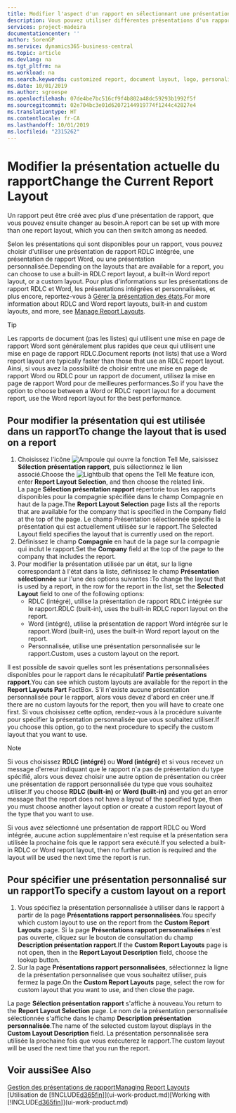 ```yaml
---
title: Modifier l'aspect d'un rapport en sélectionnant une présentation différente | Microsoft Docs
description: Vous pouvez utiliser différentes présentations d'un rapport, et passer d'une présentation à l'autre pour modifier l'aspect d'un rapport.
services: project-madeira
documentationcenter: ''
author: SorenGP
ms.service: dynamics365-business-central
ms.topic: article
ms.devlang: na
ms.tgt_pltfrm: na
ms.workload: na
ms.search.keywords: customized report, document layout, logo, personalize
ms.date: 10/01/2019
ms.author: sgroespe
ms.openlocfilehash: 07de4be7bc516cf9f4b802a48dc59293b1992f5f
ms.sourcegitcommit: 02e704bc3e01d62072144919774f1244c42827e4
ms.translationtype: HT
ms.contentlocale: fr-CA
ms.lasthandoff: 10/01/2019
ms.locfileid: "2315262"
---
```

# <a name="change-the-current-report-layout"></a><span data-ttu-id="77511-103">Modifier la présentation actuelle du rapport</span><span class="sxs-lookup"><span data-stu-id="77511-103">Change the Current Report Layout</span></span>
<span data-ttu-id="77511-104">Un rapport peut être créé avec plus d'une présentation de rapport, que vous pouvez ensuite changer au besoin.</span><span class="sxs-lookup"><span data-stu-id="77511-104">A report can be set up with more than one report layout, which you can then switch among as needed.</span></span>

<span data-ttu-id="77511-105">Selon les présentations qui sont disponibles pour un rapport, vous pouvez choisir d'utiliser une présentation de rapport RDLC intégrée, une présentation de rapport Word, ou une présentation personnalisée.</span><span class="sxs-lookup"><span data-stu-id="77511-105">Depending on the layouts that are available for a report, you can choose to use a built-in RDLC report layout, a built-in Word report layout, or a custom layout.</span></span> <span data-ttu-id="77511-106">Pour plus d'informations sur les présentations de rapport RDLC et Word, les présentations intégrées et personnalisées, et plus encore, reportez-vous à [Gérer la présentation des états](ui-manage-report-layouts.md).</span><span class="sxs-lookup"><span data-stu-id="77511-106">For more information about RDLC and Word report layouts, built-in and custom layouts, and more, see [Manage Report Layouts](ui-manage-report-layouts.md).</span></span>

> [!TIP]  
> <span data-ttu-id="77511-107">Les rapports de document (pas les listes) qui utilisent une mise en page de rapport Word sont généralement plus rapides que ceux qui utilisent une mise en page de rapport RDLC.</span><span class="sxs-lookup"><span data-stu-id="77511-107">Document reports (not lists) that use a Word report layout are typically faster than those that use an RDLC report layout.</span></span> <span data-ttu-id="77511-108">Ainsi, si vous avez la possibilité de choisir entre une mise en page de rapport Word ou RDLC pour un rapport de document, utilisez la mise en page de rapport Word pour de meilleures performances.</span><span class="sxs-lookup"><span data-stu-id="77511-108">So if you have the option to choose between a Word or RDLC report layout for a document report, use the Word report layout for the best performance.</span></span>  

## <a name="to-change-the-layout-that-is-used-on-a-report"></a><span data-ttu-id="77511-109">Pour modifier la présentation qui est utilisée dans un rapport</span><span class="sxs-lookup"><span data-stu-id="77511-109">To change the layout that is used on a report</span></span>
1. <span data-ttu-id="77511-110">Choisissez l'icône ![Ampoule qui ouvre la fonction Tell Me](media/ui-search/search_small.png "Dites-moi ce que vous voulez faire"), saisissez **Sélection présentation rapport**, puis sélectionnez le lien associé.</span><span class="sxs-lookup"><span data-stu-id="77511-110">Choose the ![Lightbulb that opens the Tell Me feature](media/ui-search/search_small.png "Tell me what you want to do") icon, enter **Report Layout Selection**, and then choose the related link.</span></span>  
   <span data-ttu-id="77511-111">La page **Sélection présentation rapport** répertorie tous les rapports disponibles pour la compagnie spécifiée dans le champ Compagnie en haut de la page.</span><span class="sxs-lookup"><span data-stu-id="77511-111">The **Report Layout Selection** page lists all the reports that are available for the company that is specified in the Company field at the top of the page.</span></span> <span data-ttu-id="77511-112">Le champ Présentation sélectionnée spécifie la présentation qui est actuellement utilisée sur le rapport.</span><span class="sxs-lookup"><span data-stu-id="77511-112">The Selected Layout field specifies the layout that is currently used on the report.</span></span>
2. <span data-ttu-id="77511-113">Définissez le champ **Compagnie** en haut de la page sur la compagnie qui inclut le rapport.</span><span class="sxs-lookup"><span data-stu-id="77511-113">Set the **Company** field at the top of the page to the company that includes the report.</span></span>
3. <span data-ttu-id="77511-114">Pour modifier la présentation utilisée par un état, sur la ligne correspondant à l'état dans la liste, définissez le champ **Présentation sélectionnée** sur l'une des options suivantes :</span><span class="sxs-lookup"><span data-stu-id="77511-114">To change the layout that is used by a report, in the row for the report in the list, set the **Selected Layout** field to one of the following options:</span></span>
   * <span data-ttu-id="77511-115">RDLC (intégré), utilise la présentation de rapport RDLC intégrée sur le rapport.</span><span class="sxs-lookup"><span data-stu-id="77511-115">RDLC (built-in), uses the built-in RDLC report layout on the report.</span></span>
   * <span data-ttu-id="77511-116">Word (intégré), utilise la présentation de rapport Word intégrée sur le rapport.</span><span class="sxs-lookup"><span data-stu-id="77511-116">Word (built-in), uses the built-in Word report layout on the report.</span></span>
   * <span data-ttu-id="77511-117">Personnalisée, utilise une présentation personnalisée sur le rapport.</span><span class="sxs-lookup"><span data-stu-id="77511-117">Custom, uses a custom layout on the report.</span></span>  

<span data-ttu-id="77511-118">Il est possible de savoir quelles sont les présentations personnalisées disponibles pour le rapport dans le récapitulatif **Partie présentations rapport**.</span><span class="sxs-lookup"><span data-stu-id="77511-118">You can see which custom layouts are available for the report in the **Report Layouts Part** FactBox.</span></span> <span data-ttu-id="77511-119">S'il n'existe aucune présentation personnalisée pour le rapport, alors vous devez d'abord en créer une.</span><span class="sxs-lookup"><span data-stu-id="77511-119">If there are no custom layouts for the report, then you will have to create one first.</span></span> <span data-ttu-id="77511-120">Si vous choisissez cette option, rendez-vous à la procédure suivante pour spécifier la présentation personnalisée que vous souhaitez utiliser.</span><span class="sxs-lookup"><span data-stu-id="77511-120">If you choose this option, go to the next procedure to specify the custom layout that you want to use.</span></span>

> [!NOTE]
> <span data-ttu-id="77511-121">Si vous choisissez **RDLC (intégré)** ou **Word (intégré)** et si vous recevez un message d'erreur indiquant que le rapport n'a pas de présentation du type spécifié, alors vous devez choisir une autre option de présentation ou créer une présentation de rapport personnalisée du type que vous souhaitez utiliser.</span><span class="sxs-lookup"><span data-stu-id="77511-121">If you choose **RDLC (built-in)** or **Word (built-in)** and you get an error message that the report does not have a layout of the specified type, then you must choose another layout option or create a custom report layout of the type that you want to use.</span></span>

<span data-ttu-id="77511-122">Si vous avez sélectionné une présentation de rapport RDLC ou Word intégrée, aucune action supplémentaire n'est requise et la présentation sera utilisée la prochaine fois que le rapport sera exécuté.</span><span class="sxs-lookup"><span data-stu-id="77511-122">If you selected a built-in RDLC or Word report layout, then no further action is required and the layout will be used the next time the report is run.</span></span>

## <a name="to-specify-a-custom-layout-on-a-report"></a><span data-ttu-id="77511-123">Pour spécifier une présentation personnalisé sur un rapport</span><span class="sxs-lookup"><span data-stu-id="77511-123">To specify a custom layout on a report</span></span>
1. <span data-ttu-id="77511-124">Vous spécifiez la présentation personnalisée à utiliser dans le rapport à partir de la page **Présentations rapport personnalisées**.</span><span class="sxs-lookup"><span data-stu-id="77511-124">You specify which custom layout to use on the report from the **Custom Report Layouts** page.</span></span> <span data-ttu-id="77511-125">Si la page **Présentations rapport personnalisées** n'est pas ouverte, cliquez sur le bouton de consultation du champ **Description présentation rapport**.</span><span class="sxs-lookup"><span data-stu-id="77511-125">If the **Custom Report Layouts** page is not open, then in the **Report Layout Description** field, choose the lookup button.</span></span>
2. <span data-ttu-id="77511-126">Sur la page **Présentations rapport personnalisées**, sélectionnez la ligne de la présentation personnalisée que vous souhaitez utiliser, puis fermez la page.</span><span class="sxs-lookup"><span data-stu-id="77511-126">On the **Custom Report Layouts** page, select the row for custom layout that you want to use, and then close the page.</span></span>

<span data-ttu-id="77511-127">La page **Sélection présentation rapport** s'affiche à nouveau.</span><span class="sxs-lookup"><span data-stu-id="77511-127">You return to the **Report Layout Selection** page.</span></span> <span data-ttu-id="77511-128">Le nom de la présentation personnalisée sélectionnée s'affiche dans le champ **Description présentation personnalisée**.</span><span class="sxs-lookup"><span data-stu-id="77511-128">The name of the selected custom layout displays in the **Custom Layout Description** field.</span></span> <span data-ttu-id="77511-129">La présentation personnalisée sera utilisée la prochaine fois que vous exécuterez le rapport.</span><span class="sxs-lookup"><span data-stu-id="77511-129">The custom layout will be used the next time that you run the report.</span></span>

## <a name="see-also"></a><span data-ttu-id="77511-130">Voir aussi</span><span class="sxs-lookup"><span data-stu-id="77511-130">See Also</span></span>
[<span data-ttu-id="77511-131">Gestion des présentations de rapport</span><span class="sxs-lookup"><span data-stu-id="77511-131">Managing Report Layouts</span></span>](ui-manage-report-layouts.md)  
<span data-ttu-id="77511-132">[Utilisation de [!INCLUDE[d365fin](includes/d365fin_md.md)]](ui-work-product.md)</span><span class="sxs-lookup"><span data-stu-id="77511-132">[Working with [!INCLUDE[d365fin](includes/d365fin_md.md)]](ui-work-product.md)</span></span>
